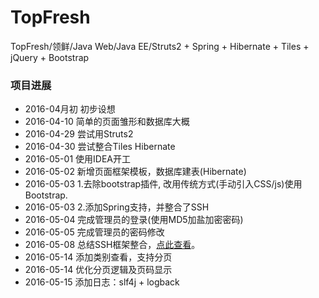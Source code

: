 # TopFresh
TopFresh/领鲜/Java Web/Java EE/Struts2 + Spring + Hibernate + Tiles + jQuery + Bootstrap

### 项目进展
- 2016-04月初 初步设想
- 2016-04-10 简单的页面雏形和数据库大概
- 2016-04-29 尝试用Struts2
- 2016-04-30 尝试整合Tiles Hibernate
- 2016-05-01 使用IDEA开工
- 2016-05-02 新增页面框架模板，数据库建表(Hibernate)
- 2016-05-03 1.去除bootstrap插件, 改用传统方式(手动引入CSS/js)使用Bootstrap. 
- 2016-05-03 2.添加Spring支持，并整合了SSH
- 2016-05-04 完成管理员的登录(使用MD5加盐加密密码)
- 2016-05-05 完成管理员的密码修改
- 2016-05-08 总结SSH框架整合，[点此查看](http://youthlin.com/?p=1237)。
- 2016-05-14 添加类别查看，支持分页
- 2016-05-14 优化分页逻辑及页码显示
- 2016-05-15 添加日志：slf4j + logback